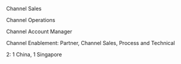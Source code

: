Channel Sales

Channel Operations

Channel Account Manager

Channel Enablement: Partner, Channel Sales, Process and Technical

2: 1 China, 1 Singapore

